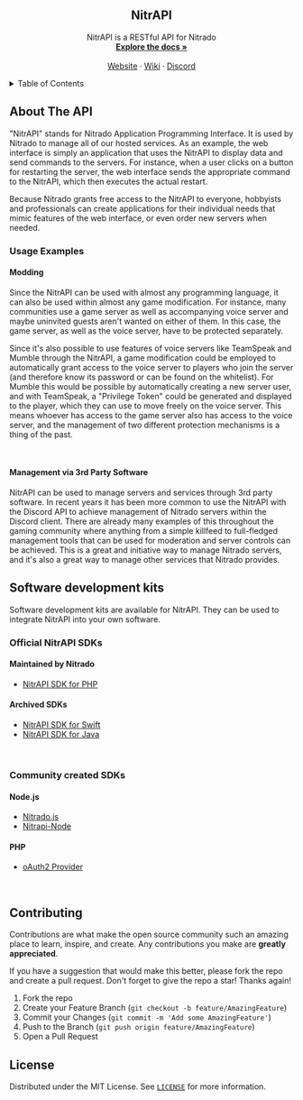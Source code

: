 <!--
*** Thanks for checking out the NitrAPI README. If you have a suggestion
*** that would make this better, please fork the repo and create a pull request
*** Don't forget to give the repo a star!
*** Thanks again! Now go create something AMAZING! :D
-->

<br />
<div align="center">
  <h2 align="center">NitrAPI</h2>

  <p align="center">
    NitrAPI is a RESTful API for Nitrado
    <br />
    <a href="https://doc.nitrado.net/"><strong>Explore the docs »</strong></a>
    <br />
    <br />
    <a href="https://server.nitrado.net">Website</a>
    ·
    <a href="https://wiki.nitrado.net/en">Wiki</a>
    ·
    <a href="https://discord.com/invite/nitrado">Discord</a>
  </p>
</div>

<details>
  <summary>Table of Contents</summary>
  <ol>
    <li>
      <a href="#about-the-api">About The API</a>
      <ul>
        <li>
          <a href="#usage-examples">Usage Examples</a>
          <ul>
            <li><a href="#modding">Modding</a></li>
            <li>
              <a href="#management-via-3rd-party-software"
                >Management via 3rd Party Software</a
              >
            </li>
          </ul>
        </li>
      </ul>
    </li>
    <li>
      <a href="#software-development-kits">Software development kits</a>
      <ul>
        <li><a href="#official-nitrapi-sdks">Official NitrAPI SDKs</a></li>
        <li><a href="#community-created-sdks">Community created SDKs</a></li>
      </ul>
    </li>
    <li><a href="#contributing">Contributing</a></li>
    <li><a href="#license">License</a></li>
  </ol>
</details>

## About The API

"NitrAPI" stands for Nitrado Application Programming Interface. It is used by Nitrado to manage all of our hosted services. As an example, the web interface is simply an application that uses the NitrAPI to display data and send commands to the servers. For instance, when a user clicks on a button for restarting the server, the web interface sends the appropriate command to the NitrAPI, which then executes the actual restart.

Because Nitrado grants free access to the NitrAPI to everyone, hobbyists and professionals can create applications for their individual needs that mimic features of the web interface, or even order new servers when needed.

### Usage Examples

#### Modding

Since the NitrAPI can be used with almost any programming language, it can also be used within almost any game modification. For instance, many communities use a game server as well as accompanying voice server and maybe uninvited guests aren't wanted on either of them. In this case, the game server, as well as the voice server, have to be protected separately.

Since it's also possible to use features of voice servers like TeamSpeak and Mumble through the NitrAPI, a game modification could be employed to automatically grant access to the voice server to players who join the server (and therefore know its password or can be found on the whitelist). For Mumble this would be possible by automatically creating a new server user, and with TeamSpeak, a "Privilege Token" could be generated and displayed to the player, which they can use to move freely on the voice server. This means whoever has access to the game server also has access to the voice server, and the management of two different protection mechanisms is a thing of the past.

<br />

#### Management via 3rd Party Software

NitrAPI can be used to manage servers and services through 3rd party software. In recent years it has been more common to use the NitrAPI with the Discord API to achieve management of Nitrado servers within the Discord client. There are already many examples of this throughout the gaming community where anything from a simple killfeed to full-fledged management tools that can be used for moderation and server controls can be achieved. This is a great and initiative way to manage Nitrado servers, and it's also a great way to manage other services that Nitrado provides.

## Software development kits

Software development kits are available for NitrAPI. They can be used to integrate NitrAPI into your own software.

### Official NitrAPI SDKs

#### Maintained by Nitrado

- [NitrAPI SDK for PHP](https://github.com/nitrado/NitrAPI-PHP)

#### Archived SDKs

- [NitrAPI SDK for Swift](https://github.com/nitrado/NitrAPI-Swift)
- [NitrAPI SDK for Java](https://github.com/nitrado/NitrAPI-Java)

<br />

### Community created SDKs

#### Node.js

- [Nitrado.js](https://github.com/cainthebest/nitrado.js)
- [Nitrapi-Node](https://github.com/codingnavi/Nitrapi-Node)

#### PHP

- [oAuth2 Provider](https://github.com/ItsMeStevieG/oauth2-nitrado)

<br />

## Contributing

Contributions are what make the open source community such an amazing place to learn, inspire, and create. Any contributions you make are **greatly appreciated**.

If you have a suggestion that would make this better, please fork the repo and create a pull request.
Don't forget to give the repo a star! Thanks again!

1. Fork the repo
2. Create your Feature Branch (`git checkout -b feature/AmazingFeature`)
3. Commit your Changes (`git commit -m 'Add some AmazingFeature'`)
4. Push to the Branch (`git push origin feature/AmazingFeature`)
5. Open a Pull Request

## License

Distributed under the MIT License. See [`LICENSE`](https://github.com/nitrado/NitrAPI/blob/master/LICENSE) for more information.
